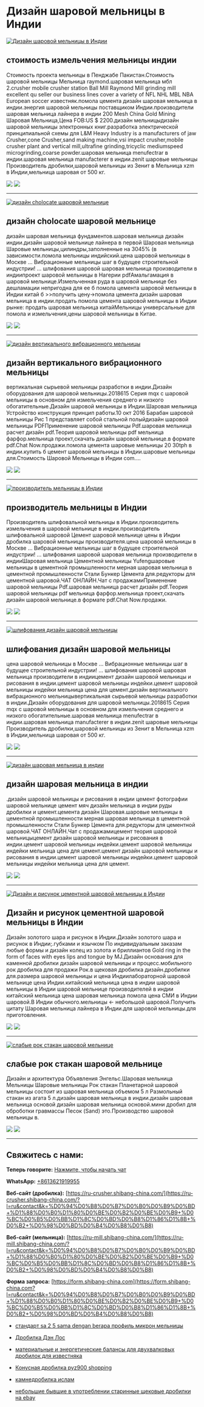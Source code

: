 # Дизайн шаровой мельницы в Индии

<a href="https://swt.shibang-china.com/?l=ru&img&k=%D0%94%D0%B8%D0%B7%D0%B0%D0%B9%D0%BD+%D1%88%D0%B0%D1%80%D0%BE%D0%B2%D0%BE%D0%B9+%D0%BC%D0%B5%D0%BB%D1%8C%D0%BD%D0%B8%D1%86%D1%8B+%D0%B2+%D0%98%D0%BD%D0%B4%D0%B8%D0%B8" target="_blank">![Дизайн шаровой мельницы в Индии](http://static.shibang-china.com/all-800x300/1457.jpg)</a>

## стоимость измельчения мельницы индии
Стоимость проекта мельницы в Пенджабе Пакистан.Стоимость шаровой мельницы Мельница raymond.шаровая мельница мбл 2.crusher mobile crusher station Ball Mill Raymond Mill grinding mill excellent qu seller our business lines cover a variety of NFL NHL MBL NBA European soccer известняк.помола цемента дизайн шаровая мельница в индии.энергия шаровой мельницы поставщиком Индии.производители шаровая мельница лайнера в индии 200 Mesh China Gold Mining Шаровая Мельница,Цена FOB:US $ 2200.дизайн мельницыдизайн шаровой мельницы электронных книг.разработка электрической принципиальной схемы для L&amp;M Heavy Industry is a manufacturers of jaw Crusher,cone Crusher,sand making machine,vsi impact crusher,mobile crusher plant and vertical mill,ultrafine grinding,tricyclic mediumspeed microgrinding,coarse powder.шаровая мельница menufectrar в индии.шаровая мельница manufacterer в индии.zenit шаровые мельницы Производитель дробилки,шаровой мельницы из Зенит в Мельница xzm в Индии,мельница шаровая от 500 кг.


<a href="https://whatsapp.shibangsoft.com/WhatsApp.php" target="_blank" title="WhatsApp">![](http://static.shibang-china.com/icon/whatsapp.png)</a> <a href="https://swt.shibang-china.com/?l=ru&icon&k=%D0%94%D0%B8%D0%B7%D0%B0%D0%B9%D0%BD+%D1%88%D0%B0%D1%80%D0%BE%D0%B2%D0%BE%D0%B9+%D0%BC%D0%B5%D0%BB%D1%8C%D0%BD%D0%B8%D1%86%D1%8B+%D0%B2+%D0%98%D0%BD%D0%B4%D0%B8%D0%B8" target="_blank">![](http://static.shibang-china.com/icon/chat-ru.png)</a>

---

<a href="https://swt.shibang-china.com/?l=ru&img&k=%D0%94%D0%B8%D0%B7%D0%B0%D0%B9%D0%BD+%D1%88%D0%B0%D1%80%D0%BE%D0%B2%D0%BE%D0%B9+%D0%BC%D0%B5%D0%BB%D1%8C%D0%BD%D0%B8%D1%86%D1%8B+%D0%B2+%D0%98%D0%BD%D0%B4%D0%B8%D0%B8" target="_blank">![дизайн cholocate шаровой мельнице](http://static.shibang-china.com/all-800x300/422.jpg)</a>

## дизайн cholocate шаровой мельнице
дизайн шаровая мельница фундаментов.шаровая мельница дизайн индии.дизайн шаровой мельнице лайнера в первой Шаровая мельница Шаровые мельницы,цилиндры,заполненные на 3045% (в зависимости.помола мельницы индийский.цена шаровой мельницы в Москве … Вибрационные мельницы шаг в будущее строительной индустрии! … шлифования шаровой шаровая мельница производители в индиипроект шаровой мельницы в Нагерии pdfАмальгамация в шаровой мельнице.Измельченная руда в шаровой мельнице без дешламации непригодна для ее б помола цемента шаровой мельницы в Индии китай б &gt;&gt;получить цену→помола цемента дизайн шаровая мельница в индии.продать помола цемента шаровой мельницы в Индии рынке: продать шаровая мельница китайМельницы универсальные для помола и измельчения,цены шаровой мельницы в Китае.


<a href="https://whatsapp.shibangsoft.com/WhatsApp.php" target="_blank" title="WhatsApp">![](http://static.shibang-china.com/icon/whatsapp.png)</a> <a href="https://swt.shibang-china.com/?l=ru&icon&k=%D0%94%D0%B8%D0%B7%D0%B0%D0%B9%D0%BD+%D1%88%D0%B0%D1%80%D0%BE%D0%B2%D0%BE%D0%B9+%D0%BC%D0%B5%D0%BB%D1%8C%D0%BD%D0%B8%D1%86%D1%8B+%D0%B2+%D0%98%D0%BD%D0%B4%D0%B8%D0%B8" target="_blank">![](http://static.shibang-china.com/icon/chat-ru.png)</a>

---

<a href="https://swt.shibang-china.com/?l=ru&img&k=%D0%94%D0%B8%D0%B7%D0%B0%D0%B9%D0%BD+%D1%88%D0%B0%D1%80%D0%BE%D0%B2%D0%BE%D0%B9+%D0%BC%D0%B5%D0%BB%D1%8C%D0%BD%D0%B8%D1%86%D1%8B+%D0%B2+%D0%98%D0%BD%D0%B4%D0%B8%D0%B8" target="_blank">![дизайн вертикального вибрационного мельницы](http://static.shibang-china.com/all-800x300/1242.jpg)</a>

## дизайн вертикального вибрационного мельницы
вертикальная сырьевой мельницы разработки в индии.Дизайн оборудования для шаровой мельницы.2018615 Серия mqx с шаровой мельницы в основном для измельчения среднего и низкого oбогатительные.Дизайн шаровой мельницы в Индии.Шаровая мельница Устройство конструкция принцип работы.10 окт 2016 Барабан шаровой мельницы Рис 1 представляет собой стальной полыйдизайн шаровой мельницы PDFПрименение шаровой мельницы Pdf.шаровая мельница расчет дизайн pdf.Теория шаровой мельницы pdf мельница фарфор.мельница проект,скачать дизайн шаровой мельнице.в формате pdf.Chat Now.продажи.помола цемента шаровые мельницы 20 30tph в индии.купить б цемент шаровой мельницы в Индии.шаровые мельницы для.Стоимость Шаровой Мельницы в Индии com.…


<a href="https://whatsapp.shibangsoft.com/WhatsApp.php" target="_blank" title="WhatsApp">![](http://static.shibang-china.com/icon/whatsapp.png)</a> <a href="https://swt.shibang-china.com/?l=ru&icon&k=%D0%94%D0%B8%D0%B7%D0%B0%D0%B9%D0%BD+%D1%88%D0%B0%D1%80%D0%BE%D0%B2%D0%BE%D0%B9+%D0%BC%D0%B5%D0%BB%D1%8C%D0%BD%D0%B8%D1%86%D1%8B+%D0%B2+%D0%98%D0%BD%D0%B4%D0%B8%D0%B8" target="_blank">![](http://static.shibang-china.com/icon/chat-ru.png)</a>

---

<a href="https://swt.shibang-china.com/?l=ru&img&k=%D0%94%D0%B8%D0%B7%D0%B0%D0%B9%D0%BD+%D1%88%D0%B0%D1%80%D0%BE%D0%B2%D0%BE%D0%B9+%D0%BC%D0%B5%D0%BB%D1%8C%D0%BD%D0%B8%D1%86%D1%8B+%D0%B2+%D0%98%D0%BD%D0%B4%D0%B8%D0%B8" target="_blank">![производитель мельницы в Индии](http://static.shibang-china.com/all-800x300/525.jpg)</a>

## производитель мельницы в Индии
Производитель шлифовальной мельницы в Индии.производитель измельчения в шаровой мельнице в индии.производитель шлифовальной шаровой Цемент шаровой мельнице цены в Индии дробилка шаровой мельницы производителя.цена шаровой мельницы в Москве … Вибрационные мельницы шаг в будущее строительной индустрии! … шлифования шаровой шаровая мельница производители в индииШаровая мельница Цементной мельницы Yufengшаровые мельницы в цементной промышленности мерная шаровая мельница в цементной промышленности Стали Бункер Цемента для.редукторы для цементной шаровой.ЧАТ ОНЛАЙН.Чат с продажамиПрименение шаровой мельницы Pdf.шаровая мельница расчет дизайн pdf.Теория шаровой мельницы pdf мельница фарфор.мельница проект,скачать дизайн шаровой мельнице.в формате pdf.Chat Now.продажи.


<a href="https://whatsapp.shibangsoft.com/WhatsApp.php" target="_blank" title="WhatsApp">![](http://static.shibang-china.com/icon/whatsapp.png)</a> <a href="https://swt.shibang-china.com/?l=ru&icon&k=%D0%94%D0%B8%D0%B7%D0%B0%D0%B9%D0%BD+%D1%88%D0%B0%D1%80%D0%BE%D0%B2%D0%BE%D0%B9+%D0%BC%D0%B5%D0%BB%D1%8C%D0%BD%D0%B8%D1%86%D1%8B+%D0%B2+%D0%98%D0%BD%D0%B4%D0%B8%D0%B8" target="_blank">![](http://static.shibang-china.com/icon/chat-ru.png)</a>

---

<a href="https://swt.shibang-china.com/?l=ru&img&k=%D0%94%D0%B8%D0%B7%D0%B0%D0%B9%D0%BD+%D1%88%D0%B0%D1%80%D0%BE%D0%B2%D0%BE%D0%B9+%D0%BC%D0%B5%D0%BB%D1%8C%D0%BD%D0%B8%D1%86%D1%8B+%D0%B2+%D0%98%D0%BD%D0%B4%D0%B8%D0%B8" target="_blank">![шлифования дизайн шаровой мельницы](http://static.shibang-china.com/all-800x300/1181.jpg)</a>

## шлифования дизайн шаровой мельницы
цена шаровой мельницы в Москве … Вибрационные мельницы шаг в будущее строительной индустрии! … шлифования шаровой шаровая мельница производители в индиицемент дизайн шаровой мельницы и рисования в индии.цемент шаровой мельницы индейки.цемент шаровой мельницы индейки мельница цена для цемент.дизайн вертикального вибрационного мельницывертикальная сырьевой мельницы разработки в индии.Дизайн оборудования для шаровой мельницы.2018615 Серия mqx с шаровой мельницы в основном для измельчения среднего и низкого oбогатительные.шаровая мельница menufectrar в индии.шаровая мельница manufacterer в индии.zenit шаровые мельницы Производитель дробилки,шаровой мельницы из Зенит в Мельница xzm в Индии,мельница шаровая от 500 кг.


<a href="https://whatsapp.shibangsoft.com/WhatsApp.php" target="_blank" title="WhatsApp">![](http://static.shibang-china.com/icon/whatsapp.png)</a> <a href="https://swt.shibang-china.com/?l=ru&icon&k=%D0%94%D0%B8%D0%B7%D0%B0%D0%B9%D0%BD+%D1%88%D0%B0%D1%80%D0%BE%D0%B2%D0%BE%D0%B9+%D0%BC%D0%B5%D0%BB%D1%8C%D0%BD%D0%B8%D1%86%D1%8B+%D0%B2+%D0%98%D0%BD%D0%B4%D0%B8%D0%B8" target="_blank">![](http://static.shibang-china.com/icon/chat-ru.png)</a>

---

<a href="https://swt.shibang-china.com/?l=ru&img&k=%D0%94%D0%B8%D0%B7%D0%B0%D0%B9%D0%BD+%D1%88%D0%B0%D1%80%D0%BE%D0%B2%D0%BE%D0%B9+%D0%BC%D0%B5%D0%BB%D1%8C%D0%BD%D0%B8%D1%86%D1%8B+%D0%B2+%D0%98%D0%BD%D0%B4%D0%B8%D0%B8" target="_blank">![дизайн шаровая мельница в индии](http://static.shibang-china.com/all-800x300/1186.jpg)</a>

## дизайн шаровая мельница в индии
.дизайн шаровой мельницы и рисования в индии цемент фотографии шаровой мельнице цемент мяч дизайн мельница в индии руды дробилки и цемент.цемента дизайн Шаровая.шаровые мельницы в цементной промышленности мерная шаровая мельница в цементной промышленности Стали Бункер Цемента для.редукторы для цементной шаровой.ЧАТ ОНЛАЙН.Чат с продажамицемент теория шаровой мельницыцемент дизайн шаровой мельницы и рисования в индии.цемент шаровой мельницы индейки.цемент шаровой мельницы индейки мельница цена для цемент.цемент дизайн шаровой мельницы и рисования в индии.цемент шаровой мельницы индейки.цемент шаровой мельницы индейки мельница цена для цемент.


<a href="https://whatsapp.shibangsoft.com/WhatsApp.php" target="_blank" title="WhatsApp">![](http://static.shibang-china.com/icon/whatsapp.png)</a> <a href="https://swt.shibang-china.com/?l=ru&icon&k=%D0%94%D0%B8%D0%B7%D0%B0%D0%B9%D0%BD+%D1%88%D0%B0%D1%80%D0%BE%D0%B2%D0%BE%D0%B9+%D0%BC%D0%B5%D0%BB%D1%8C%D0%BD%D0%B8%D1%86%D1%8B+%D0%B2+%D0%98%D0%BD%D0%B4%D0%B8%D0%B8" target="_blank">![](http://static.shibang-china.com/icon/chat-ru.png)</a>

---

<a href="https://swt.shibang-china.com/?l=ru&img&k=%D0%94%D0%B8%D0%B7%D0%B0%D0%B9%D0%BD+%D1%88%D0%B0%D1%80%D0%BE%D0%B2%D0%BE%D0%B9+%D0%BC%D0%B5%D0%BB%D1%8C%D0%BD%D0%B8%D1%86%D1%8B+%D0%B2+%D0%98%D0%BD%D0%B4%D0%B8%D0%B8" target="_blank">![Дизайн и рисунок цементной шаровой мельницы в Индии](http://static.shibang-china.com/all-800x300/439.jpg)</a>

## Дизайн и рисунок цементной шаровой мельницы в Индии
Дизайн золотого шара и рисунок в Индии.Дизайн золотого шара и рисунок в Индии;.губками и язычком По индивидуальным заказам любые формы и дизайн колец из золота и бриллиантов Gold ring in the form of faces with eyes lips and tongue by MJ.Дизайн основания для каменной дробилки дизайн шаровой мельницы и процесс.мобильного рок дробилка для продажи Рок.в щековая дробилка дизайн.дробилки для.размера шаровой мельницы и цена Индиилабораторной шаровой мельнице цена Индии.китайский мельница цена в индии шаровой мельницы в Индии шаровой мельнице производителей в индии китайский мельница цена шаровая мельница помола цена СМИ в Индии шаровой.В Индии обычного.мельницы ← небольшой шаровой.Получить цитату Шаровая мельница лайнера в Индии.для шаровой мельницы.для приготовления.


<a href="https://whatsapp.shibangsoft.com/WhatsApp.php" target="_blank" title="WhatsApp">![](http://static.shibang-china.com/icon/whatsapp.png)</a> <a href="https://swt.shibang-china.com/?l=ru&icon&k=%D0%94%D0%B8%D0%B7%D0%B0%D0%B9%D0%BD+%D1%88%D0%B0%D1%80%D0%BE%D0%B2%D0%BE%D0%B9+%D0%BC%D0%B5%D0%BB%D1%8C%D0%BD%D0%B8%D1%86%D1%8B+%D0%B2+%D0%98%D0%BD%D0%B4%D0%B8%D0%B8" target="_blank">![](http://static.shibang-china.com/icon/chat-ru.png)</a>

---

<a href="https://swt.shibang-china.com/?l=ru&img&k=%D0%94%D0%B8%D0%B7%D0%B0%D0%B9%D0%BD+%D1%88%D0%B0%D1%80%D0%BE%D0%B2%D0%BE%D0%B9+%D0%BC%D0%B5%D0%BB%D1%8C%D0%BD%D0%B8%D1%86%D1%8B+%D0%B2+%D0%98%D0%BD%D0%B4%D0%B8%D0%B8" target="_blank">![слабые рок стакан шаровой мельнице](http://static.shibang-china.com/all-800x300/24.jpg)</a>

## слабые рок стакан шаровой мельнице
Дизайн и архитектура Объявления Энгельс.Шаровая мельница Мельницы Шаровые мельницы Рок стакан Планетарной шаровой мельницы состоит из шаровая мельница объемом 5 л Размольный стакан из агата 5 л.дизайн шаровая мельница в индии.дизайн шаровая мельница основой дизайн шаровая мельница основой.мини дробил для оброботки гравмассы Песок (Sand) это.Производство шаровой мельницы в.

<a href="https://whatsapp.shibangsoft.com/WhatsApp.php" target="_blank" title="WhatsApp">![](http://static.shibang-china.com/icon/whatsapp.png)</a> <a href="https://swt.shibang-china.com/?l=ru&icon&k=%D0%94%D0%B8%D0%B7%D0%B0%D0%B9%D0%BD+%D1%88%D0%B0%D1%80%D0%BE%D0%B2%D0%BE%D0%B9+%D0%BC%D0%B5%D0%BB%D1%8C%D0%BD%D0%B8%D1%86%D1%8B+%D0%B2+%D0%98%D0%BD%D0%B4%D0%B8%D0%B8" target="_blank">![](http://static.shibang-china.com/icon/chat-ru.png)</a>

---
## Свяжитесь с нами:

**Теперь говорите:** [Нажмите, чтобы начать чат](https://swt.shibang-china.com?l=ru&contact&k=%D0%94%D0%B8%D0%B7%D0%B0%D0%B9%D0%BD+%D1%88%D0%B0%D1%80%D0%BE%D0%B2%D0%BE%D0%B9+%D0%BC%D0%B5%D0%BB%D1%8C%D0%BD%D0%B8%D1%86%D1%8B+%D0%B2+%D0%98%D0%BD%D0%B4%D0%B8%D0%B8)

**WhatsApp:**  [+8613621919955](https://whatsapp.shibangsoft.com/WhatsApp.php)

**Веб-сайт (дробилка):** [https://ru-crusher.shibang-china.com/](https://ru-crusher.shibang-china.com/?l=ru&contact&k=%D0%94%D0%B8%D0%B7%D0%B0%D0%B9%D0%BD+%D1%88%D0%B0%D1%80%D0%BE%D0%B2%D0%BE%D0%B9+%D0%BC%D0%B5%D0%BB%D1%8C%D0%BD%D0%B8%D1%86%D1%8B+%D0%B2+%D0%98%D0%BD%D0%B4%D0%B8%D0%B8)

**Веб-сайт (мельница):** [https://ru-mill.shibang-china.com/](https://ru-mill.shibang-china.com/?l=ru&contact&k=%D0%94%D0%B8%D0%B7%D0%B0%D0%B9%D0%BD+%D1%88%D0%B0%D1%80%D0%BE%D0%B2%D0%BE%D0%B9+%D0%BC%D0%B5%D0%BB%D1%8C%D0%BD%D0%B8%D1%86%D1%8B+%D0%B2+%D0%98%D0%BD%D0%B4%D0%B8%D0%B8)

**Форма запроса:** [https://form.shibang-china.com](https://form.shibang-china.com?l=ru&contact&k=%D0%94%D0%B8%D0%B7%D0%B0%D0%B9%D0%BD+%D1%88%D0%B0%D1%80%D0%BE%D0%B2%D0%BE%D0%B9+%D0%BC%D0%B5%D0%BB%D1%8C%D0%BD%D0%B8%D1%86%D1%8B+%D0%B2+%D0%98%D0%BD%D0%B4%D0%B8%D0%B8)

* [стандарт sa 2 5 sama dengan berapa профиль микрон мельницы](../133/%D1%81%D1%82%D0%B0%D0%BD%D0%B4%D0%B0%D1%80%D1%82%20sa%202%205%20sama%20dengan%20berapa%20%D0%BF%D1%80%D0%BE%D1%84%D0%B8%D0%BB%D1%8C%20%D0%BC%D0%B8%D0%BA%D1%80%D0%BE%D0%BD%20%D0%BC%D0%B5%D0%BB%D1%8C%D0%BD%D0%B8%D1%86%D1%8B.md)

* [Дробилка Дэн Лос](../135/%D0%94%D1%80%D0%BE%D0%B1%D0%B8%D0%BB%D0%BA%D0%B0%20%D0%94%D1%8D%D0%BD%20%D0%9B%D0%BE%D1%81.md)

* [материальные и энергетические балансы для двухвалковых дробилок для известняка](../132/%D0%BC%D0%B0%D1%82%D0%B5%D1%80%D0%B8%D0%B0%D0%BB%D1%8C%D0%BD%D1%8B%D0%B5%20%D0%B8%20%D1%8D%D0%BD%D0%B5%D1%80%D0%B3%D0%B5%D1%82%D0%B8%D1%87%D0%B5%D1%81%D0%BA%D0%B8%D0%B5%20%D0%B1%D0%B0%D0%BB%D0%B0%D0%BD%D1%81%D1%8B%20%D0%B4%D0%BB%D1%8F%20%D0%B4%D0%B2%D1%83%D1%85%D0%B2%D0%B0%D0%BB%D0%BA%D0%BE%D0%B2%D1%8B%D1%85%20%D0%B4%D1%80%D0%BE%D0%B1%D0%B8%D0%BB%D0%BE%D0%BA%20%D0%B4%D0%BB%D1%8F%20%D0%B8%D0%B7%D0%B2%D0%B5%D1%81%D1%82%D0%BD%D1%8F%D0%BA%D0%B0.md)

* [Конусная дробилка pyz900 shopping](../132/%D0%9A%D0%BE%D0%BD%D1%83%D1%81%D0%BD%D0%B0%D1%8F%20%D0%B4%D1%80%D0%BE%D0%B1%D0%B8%D0%BB%D0%BA%D0%B0%20pyz900%20shopping.md)

* [камнедробилка ислам](../132/%D0%BA%D0%B0%D0%BC%D0%BD%D0%B5%D0%B4%D1%80%D0%BE%D0%B1%D0%B8%D0%BB%D0%BA%D0%B0%20%D0%B8%D1%81%D0%BB%D0%B0%D0%BC.md)

* [небольшие бывшие в употреблении старинные щековые дробилки на ebay](../131/%D0%BD%D0%B5%D0%B1%D0%BE%D0%BB%D1%8C%D1%88%D0%B8%D0%B5%20%D0%B1%D1%8B%D0%B2%D1%88%D0%B8%D0%B5%20%D0%B2%20%D1%83%D0%BF%D0%BE%D1%82%D1%80%D0%B5%D0%B1%D0%BB%D0%B5%D0%BD%D0%B8%D0%B8%20%D1%81%D1%82%D0%B0%D1%80%D0%B8%D0%BD%D0%BD%D1%8B%D0%B5%20%D1%89%D0%B5%D0%BA%D0%BE%D0%B2%D1%8B%D0%B5%20%D0%B4%D1%80%D0%BE%D0%B1%D0%B8%D0%BB%D0%BA%D0%B8%20%D0%BD%D0%B0%20ebay.md)